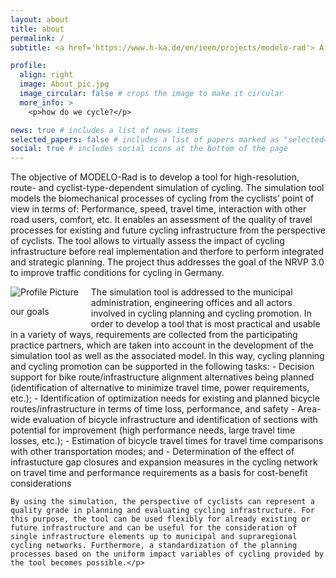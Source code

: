 ```yaml
---
layout: about
title: about
permalink: /
subtitle: <a href='https://www.h-ka.de/en/ieem/projects/modelo-rad'> A project at the Hochschule Karlsruhe</a>.

profile:
  align: right
  image: About_pic.jpg
  image_circular: false # crops the image to make it circular
  more_info: >
    <p>how do we cycle?</p>

news: true # includes a list of news items
selected_papers: false # includes a list of papers marked as "selected={true}"
social: true # includes social icons at the bottom of the page
---
```


The objective of MODELO-Rad is to develop a tool for high-resolution, route- and cyclist-type-dependent simulation of cycling. The simulation tool models the biomechanical processes of cycling from the cyclists’ point of view in terms of: Performance, speed, travel time, interaction with other road users, comfort, etc. It enables an assessment of the quality of travel processes for existing and future cycling infrastructure from the perspective of cyclists. The tool allows to virtually assess the impact of cycling infrastructure before real implementation and therfore to perform integrated and strategic planning. The project thus addresses the goal of the NRVP 3.0 to improve traffic conditions for cycling in Germany.

<div class="about-section">
  <div class="profile" style="float: left; margin-right: 20px;">
    <img src="{{ site.baseurl }}/assets/img/About_pic2.jpg" alt="Profile Picture" style="border-radius: {{ page.profile.image_circular | default: false | replace: 'true', '50%' | replace: 'false', '0' }};">
    <div class="more-info">
      <p>our goals</p>
    </div>
  </div>
  <div class="text">
    <p>The simulation tool is addressed to the municipal administration, engineering offices and all actors involved in cycling planning and cycling promotion. In order to develop a tool that is most practical and usable in a variety of ways, requirements are collected from the participating practice partners, which are taken into account in the development of the simulation tool as well as the associated model. In this way, cycling planning and cycling promotion can be supported in the following tasks:
    - Decision support for bike route/infrastructure alignment alternatives being planned (identification of alternative to minimize travel time, power requirements, etc.);
    - Identification of optimization needs for existing and planned bicycle routes/infrastructure in terms of time loss, performance, and safety
    - Area-wide evaluation of bicycle infrastructure and identification of sections with potential for improvement (high performance needs, large travel time losses, etc.);
    - Estimation of bicycle travel times for travel time comparisons with other transportation modes; and
    - Determination of the effect of infrastucture gap closures and expansion measures in the cycling network on travel time and performance requirements as a basis for cost-benefit considerations
    
    By using the simulation, the perspective of cyclists can represent a quality grade in planning and evaluating cycling infrastructure. For this purpose, the tool can be used flexibly for already existing or future infrastructure and can be useful for the consideration of single infrastructure elements up to municipal and supraregional cycling networks. Furthermore, a standardization of the planning processes based on the uniform impact variables of cycling provided by the tool becomes possible.</p>
  </div>
</div>